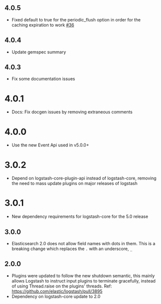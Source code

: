 ## 4.0.5
  - Fixed default to true for the periodic_flush option in order for the caching expiration to work [#36](https://github.com/logstash-plugins/logstash-filter-elapsed/pull/36) 

## 4.0.4
  - Update gemspec summary

## 4.0.3
  - Fix some documentation issues

# 4.0.1
  - Docs: Fix docgen issues by removing extraneous comments

# 4.0.0
  - Use the new Event Api used in v5.0.0+

# 3.0.2
  - Depend on logstash-core-plugin-api instead of logstash-core, removing the need to mass update plugins on major releases of logstash

# 3.0.1
  - New dependency requirements for logstash-core for the 5.0 release

## 3.0.0
 - Elasticsearch 2.0 does not allow field names with dots in them.  This is a
   breaking change which replaces the `.` with an underscore, `_`

## 2.0.0
 - Plugins were updated to follow the new shutdown semantic, this mainly allows Logstash to instruct input plugins to terminate gracefully,
   instead of using Thread.raise on the plugins' threads. Ref: https://github.com/elastic/logstash/pull/3895
 - Dependency on logstash-core update to 2.0
